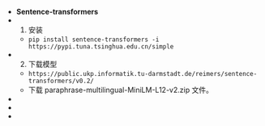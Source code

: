 - **Sentence-transformers**
- 1. 安装
	- `pip install sentence-transformers -i https://pypi.tuna.tsinghua.edu.cn/simple`
- 2. 下载模型
	- `https://public.ukp.informatik.tu-darmstadt.de/reimers/sentence-transformers/v0.2/`
	- 下载 paraphrase-multilingual-MiniLM-L12-v2.zip 文件。
-
-
-